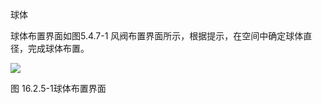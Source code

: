 球体
<br/>

球体布置界面如图5.4.7\-1 风阀布置界面所示，根据提示，在空间中确定球体直径，完成球体布置。

![](file:///C:\Users\pkpm\AppData\Local\Temp\ksohtml8136\wps258.jpg)

图 16.2.5\-1球体布置界面